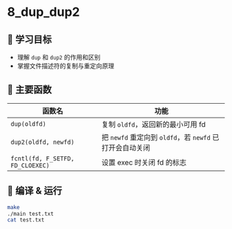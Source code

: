 # 8_dup_dup2

## 🧠 学习目标
- 理解 `dup` 和 `dup2` 的作用和区别
- 掌握文件描述符的复制与重定向原理

## 🔧 主要函数

| 函数名 | 功能 |
|--------|------|
| `dup(oldfd)` | 复制 `oldfd`，返回新的最小可用 fd |
| `dup2(oldfd, newfd)` | 把 `newfd` 重定向到 `oldfd`，若 `newfd` 已打开会自动关闭 |
| `fcntl(fd, F_SETFD, FD_CLOEXEC)` | 设置 exec 时关闭 fd 的标志 |

## 🚀 编译 & 运行
```bash
make
./main test.txt
cat test.txt
